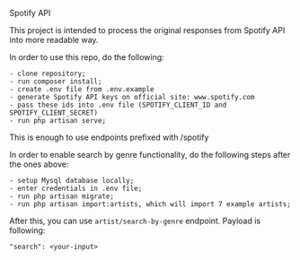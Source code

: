 Spotify API

This project is intended to process the original responses from Spotify API
into more readable way.

In order to use this repo, do the following:

    - clone repository;
    - run composer install;
    - create .env file from .env.example
    - generate Spotify API keys on official site: www.spotify.com
    - pass these ids into .env file (SPOTIFY_CLIENT_ID and SPOTIFY_CLIENT_SECRET)
    - run php artisan serve;

This is enough to use endpoints prefixed with /spotify

In order to enable search by genre functionality, do the following steps after the ones above:

    - setup Mysql database locally;
    - enter credentials in .env file;
    - run php artisan migrate;
    - run php artisan import:artists, which will import 7 example artists;

After this, you can use `artist/search-by-genre` endpoint. Payload is following:

`"search": <your-input>`



